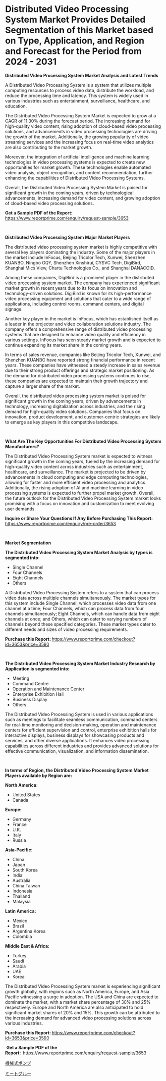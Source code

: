 <p><h1>Distributed Video Processing System Market Provides Detailed Segmentation of this Market based on Type, Application, and Region and Forecast for the Period from 2024 - 2031</h1></p><p><strong>Distributed Video Processing System Market Analysis and Latest Trends</strong></p>
<p><p>A Distributed Video Processing System is a system that utilizes multiple computing resources to process video data, distribute the workload, and reduce the processing time and latency. This system is widely used in various industries such as entertainment, surveillance, healthcare, and education.</p><p>The Distributed Video Processing System Market is expected to grow at a CAGR of 11.30% during the forecast period. The increasing demand for high-quality video content, rising adoption of cloud-based video processing solutions, and advancements in video processing technologies are driving the growth of the market. Additionally, the growing popularity of video streaming services and the increasing focus on real-time video analytics are also contributing to the market growth.</p><p>Moreover, the integration of artificial intelligence and machine learning technologies in video processing systems is expected to create new opportunities for market growth. These technologies enable automated video analysis, object recognition, and content recommendation, further enhancing the capabilities of Distributed Video Processing Systems.</p><p>Overall, the Distributed Video Processing System Market is poised for significant growth in the coming years, driven by technological advancements, increasing demand for video content, and growing adoption of cloud-based video processing solutions.</p></p>
<p><strong>Get a Sample PDF of the Report:&nbsp;</strong> <a href="https://www.reportprime.com/enquiry/request-sample/3653">https://www.reportprime.com/enquiry/request-sample/3653</a></p>
<p>&nbsp;</p>
<p><strong>Distributed Video Processing System Major Market Players</strong></p>
<p><p>The distributed video processing system market is highly competitive with several key players dominating the industry. Some of the major players in the market include InFocus, Beijing Tricolor Tech, Xunwei, Shenzhen KUANBO, Ningbo GQY, Shenzhen Xinshirui, CYSVC Tech, DigiBird, Shanghai Mics View, Chartu Technologies Co., and Shanghai DANACOID.</p><p>Among these companies, DigiBird is a prominent player in the distributed video processing system market. The company has experienced significant market growth in recent years due to its focus on innovation and technology-driven solutions. DigiBird is known for its high-performance video processing equipment and solutions that cater to a wide range of applications, including control rooms, command centers, and digital signage.</p><p>Another key player in the market is InFocus, which has established itself as a leader in the projector and video collaboration solutions industry. The company offers a comprehensive range of distributed video processing systems that are designed to enhance video quality and efficiency in various settings. InFocus has seen steady market growth and is expected to continue expanding its market share in the coming years.</p><p>In terms of sales revenue, companies like Beijing Tricolor Tech, Xunwei, and Shenzhen KUANBO have reported strong financial performance in recent years. These companies have witnessed a steady increase in sales revenue due to their strong product offerings and strategic market positioning. As the demand for distributed video processing systems continues to rise, these companies are expected to maintain their growth trajectory and capture a larger share of the market.</p><p>Overall, the distributed video processing system market is poised for significant growth in the coming years, driven by advancements in technology, increasing digitalization across industries, and the rising demand for high-quality video solutions. Companies that focus on innovation, product development, and customer-centric strategies are likely to emerge as key players in this competitive landscape.</p></p>
<p>&nbsp;</p>
<p><strong>What Are The Key Opportunities For Distributed Video Processing System Manufacturers?</strong></p>
<p><p>The Distributed Video Processing System market is expected to witness significant growth in the coming years, fueled by the increasing demand for high-quality video content across industries such as entertainment, healthcare, and surveillance. The market is projected to be driven by advancements in cloud computing and edge computing technologies, allowing for faster and more efficient video processing and analytics. Additionally, the rising adoption of AI and machine learning in video processing systems is expected to further propel market growth. Overall, the future outlook for the Distributed Video Processing System market looks promising with a focus on innovation and customization to meet evolving user demands.</p></p>
<p><strong>Inquire or Share Your Questions If Any Before Purchasing This Report:</strong> <a href="https://www.reportprime.com/enquiry/pre-order/3653">https://www.reportprime.com/enquiry/pre-order/3653</a></p>
<p>&nbsp;</p>
<p><strong>Market Segmentation</strong></p>
<p><strong>The Distributed Video Processing System Market Analysis by types is segmented into:</strong></p>
<p><ul><li>Single Channel</li><li>Four Channels</li><li>Eight Channels</li><li>Others</li></ul></p>
<p><p>A Distributed Video Processing System refers to a system that can process video data across multiple channels simultaneously. The market types for this system include Single Channel, which processes video data from one channel at a time; Four Channels, which can process data from four channels simultaneously; Eight Channels, which can handle data from eight channels at once; and Others, which can cater to varying numbers of channels beyond these specified categories. These market types cater to different needs and sizes of video processing requirements.</p></p>
<p><strong>Purchase this Report:&nbsp;</strong><a href="https://www.reportprime.com/checkout?id=3653&price=3590">https://www.reportprime.com/checkout?id=3653&price=3590</a></p>
<p>&nbsp;</p>
<p><strong>The Distributed Video Processing System Market Industry Research by Application is segmented into:</strong></p>
<p><ul><li>Meeting</li><li>Command Centre</li><li>Operation and Maintenance Center</li><li>Enterprise Exhibition Hall</li><li>Business Display</li><li>Others</li></ul></p>
<p><p>The Distributed Video Processing System is used in various applications such as meetings to facilitate seamless communication, command centers for real-time monitoring and decision-making, operation and maintenance centers for efficient supervision and control, enterprise exhibition halls for interactive displays, business displays for showcasing products and services, and other diverse applications. It enhances video processing capabilities across different industries and provides advanced solutions for effective communication, visualization, and information dissemination.</p></p>
<p>&nbsp;</p>
<p><strong>In terms of Region, the Distributed Video Processing System Market Players available by Region are:</strong></p>
<p>
    <p> <strong> North America: </strong>
        <ul>
            <li>United States</li>
            <li>Canada</li>
        </ul>
        </p> 
    <p> <strong> Europe: </strong>
        <ul>
            <li>Germany</li>
            <li>France</li>
            <li>U.K.</li>
            <li>Italy</li>
            <li>Russia</li>
        </ul>
        </p> 
    <p> <strong> Asia-Pacific: </strong>
        <ul>
            <li>China</li>
            <li>Japan</li>
            <li>South Korea</li>
            <li>India</li>
            <li>Australia</li>
            <li>China Taiwan</li>
            <li>Indonesia</li>
            <li>Thailand</li>
            <li>Malaysia</li>
        </ul>
        </p> 
    <p> <strong> Latin America: </strong>
        <ul>
            <li>Mexico</li>
            <li>Brazil</li>
            <li>Argentina Korea</li>
            <li>Colombia</li>
        </ul>
        </p> 
    <p> <strong> Middle East & Africa: </strong>
        <ul>
            <li>Turkey</li>
            <li>Saudi</li>
            <li>Arabia</li>
            <li>UAE</li>
            <li>Korea</li>
        </ul>
    </p>
    </p>
<p><p>The Distributed Video Processing System market is experiencing significant growth globally, with regions such as North America, Europe, and Asia Pacific witnessing a surge in adoption. The USA and China are expected to dominate the market, with a market share percentage of 30% and 25% respectively. Europe and North America are also anticipated to hold significant market shares of 20% and 15%. This growth can be attributed to the increasing demand for advanced video processing solutions across various industries.</p></p>
<p><strong>Purchase this Report: </strong><a href="https://www.reportprime.com/checkout?id=3653&price=3590">https://www.reportprime.com/checkout?id=3653&price=3590</a></p>
<p>&nbsp;<strong>Get a Sample PDF of the Report:&nbsp;&nbsp;</strong><a href="https://www.reportprime.com/enquiry/request-sample/3653">https://www.reportprime.com/enquiry/request-sample/3653</a></p>
<p><strong></strong></p>
<p><p><a href="https://github.com/JacksonWiza1924/Market-Research-Report-List-1/blob/main/408694314569.md">機械式ポンプ</a></p><p><a href="https://github.com/Calvi3ynJerde867/Market-Research-Report-List-1/blob/main/516178114568.md">ミートグルー</a></p></p>